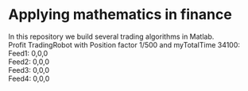 # Applying mathematics in finance
In this repository we build several trading algorithms in Matlab.  
Profit TradingRobot with Position factor 1/500 and myTotalTime 34100:  
Feed1: 0,0,0  
Feed2: 0,0,0  
Feed3: 0,0,0  
Feed4: 0,0,0  
